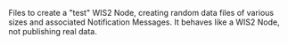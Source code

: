 Files to create a "test" WIS2 Node, creating random data files of various sizes and associated Notification Messages. It behaves like a WIS2 Node, not publishing real data.
